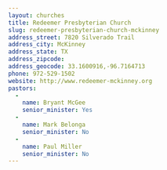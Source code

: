 ```yaml
---
layout: churches
title: Redeemer Presbyterian Church
slug: redeemer-presbyterian-church-mckinney
address_street: 7820 Silverado Trail
address_city: McKinney
address_state: TX
address_zipcode:
address_geocode: 33.1600916,-96.7164713
phone: 972-529-1502
website: http://www.redeemer-mckinney.org
pastors:
  -
    name: Bryant McGee
    senior_minister: Yes
  -
    name: Mark Belonga
    senior_minister: No
  -
    name: Paul Miller
    senior_minister: No
---
```

